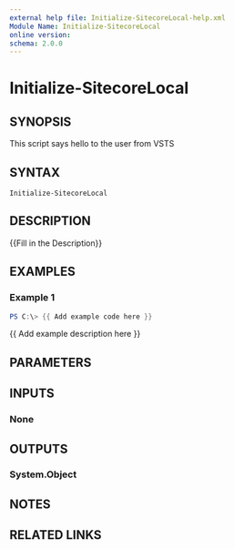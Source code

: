 ```yaml
---
external help file: Initialize-SitecoreLocal-help.xml
Module Name: Initialize-SitecoreLocal
online version:
schema: 2.0.0
---
```


# Initialize-SitecoreLocal

## SYNOPSIS
This script says hello to the user from VSTS

## SYNTAX

```
Initialize-SitecoreLocal
```

## DESCRIPTION
{{Fill in the Description}}

## EXAMPLES

### Example 1
```powershell
PS C:\> {{ Add example code here }}
```

{{ Add example description here }}

## PARAMETERS

## INPUTS

### None


## OUTPUTS

### System.Object

## NOTES

## RELATED LINKS